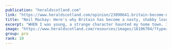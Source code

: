 ```yaml
---
publication: "heraldscotland.com"
link: "https://www.heraldscotland.com/opinion/23090641.britain-become-nasty-shabby-loser-world-stage/"
title: "Neil Mackay: Here's why Britain has become a nasty, shabby loser on the world stage"
excerpt: "WHEN I was young, a strange character haunted my home town. It’s harsh to say, but he was shabby, disliked. He lived in a fancy house outside… "
image: "https://www.heraldscotland.com/resources/images/16106704/?type=og-image"
group: pro
rank: 10
---
```

